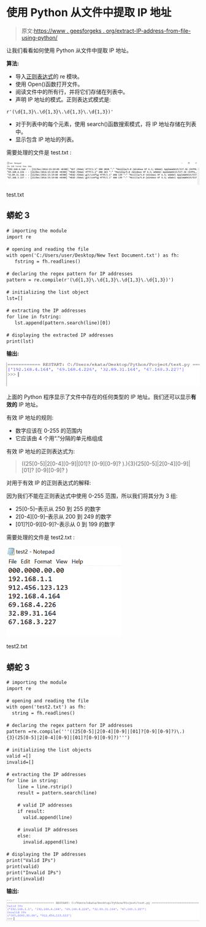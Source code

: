 # 使用 Python 从文件中提取 IP 地址

> 原文:[https://www . geesforgeks . org/extract-IP-address-from-file-using-python/](https://www.geeksforgeeks.org/extract-ip-address-from-file-using-python/)

让我们看看如何使用 Python 从文件中提取 IP 地址。

**算法:**

*   导入[正则表达式](https://www.geeksforgeeks.org/regular-expression-python-examples-set-1/)的 re 模块。
*   使用 Open()函数打开文件。
*   阅读文件中的所有行，并将它们存储在列表中。
*   声明 IP 地址的模式。正则表达式模式是:

```
r'(\d{1,3}\.\d{1,3}\.\d{1,3}\.\d{1,3})'
```

*   对于列表中的每个元素，使用 search()函数搜索模式，将 IP 地址存储在列表中。
*   显示包含 IP 地址的列表。

需要处理的文件是 test.txt :

![](img/4e3764805c2a642a3469289f9c98f5d4.png)

test.txt

## 蟒蛇 3

```
# importing the module
import re

# opening and reading the file
with open('C:/Users/user/Desktop/New Text Document.txt') as fh:
   fstring = fh.readlines()

# declaring the regex pattern for IP addresses
pattern = re.compile(r'(\d{1,3}\.\d{1,3}\.\d{1,3}\.\d{1,3})')

# initializing the list object
lst=[]

# extracting the IP addresses
for line in fstring:
   lst.append(pattern.search(line)[0])

# displaying the extracted IP addresses
print(lst)
```

**输出:**

![](img/dcdd0959dea242dadd286a9cd6427b11.png)

上面的 Python 程序显示了文件中存在的任何类型的 IP 地址。我们还可以显示**有效的** IP 地址。

有效 IP 地址的规则:

*   数字应该在 0-255 的范围内
*   它应该由 4 个用“.”分隔的单元格组成

有效 IP 地址的正则表达式为:

> ((25[0-5]|2[0-4][0-9]|[01]? [0-9][0-9]? )\.){3}(25[0-5]|2[0-4][0-9]|[01]? [0-9][0-9]? )

对用于有效 IP 的正则表达式的解释:

因为我们不能在正则表达式中使用 0-255 范围，所以我们将其分为 3 组:

*   25[0-5]–表示从 250 到 255 的数字
*   2[0-4][0-9]–表示从 200 到 249 的数字
*   [01]?[0-9][0-9]?-表示从 0 到 199 的数字

需要处理的文件是 test2.txt :

![](img/79e0c016cbd514264acf99c1c3dd9c87.png)

test2.txt

## 蟒蛇 3

```
# importing the module
import re

# opening and reading the file
with open('test2.txt') as fh:
  string = fh.readlines()

# declaring the regex pattern for IP addresses
pattern =re.compile('''((25[0-5]|2[0-4][0-9]|[01]?[0-9][0-9]?)\.)
{3}(25[0-5]|2[0-4][0-9]|[01]?[0-9][0-9]?)''')

# initializing the list objects
valid =[]
invalid=[]

# extracting the IP addresses
for line in string:
    line = line.rstrip()
    result = pattern.search(line)

    # valid IP addresses
    if result:
      valid.append(line)

    # invalid IP addresses 
    else:
      invalid.append(line)

# displaying the IP addresses
print("Valid IPs")
print(valid)
print("Invalid IPs")
print(invalid)
```

**输出:**

![](img/cbccef28f725929ce42baf803e877b4f.png)